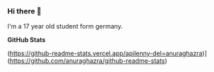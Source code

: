 ### Hi there 👋
I'm a 17 year old student form germany.


**GitHub Stats**

(https://github-readme-stats.vercel.app/apilenny-del=anuraghazra)](https://github.com/anuraghazra/github-readme-stats)
